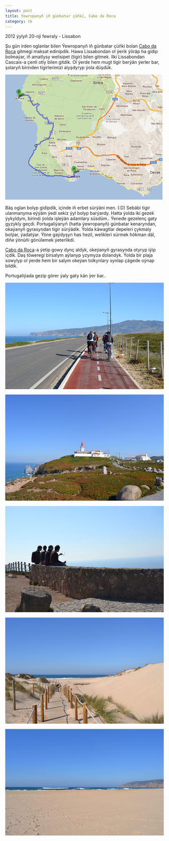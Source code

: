 ```yaml
---
layout: post
title: Ýewropanyň iň günbatar çüňki, Cabo da Roca
category: tk
---
```


<p class="meta">2012 ýylyň 20-nji fewraly - Lissabon</p>

Şu gün irden oglanlar bilen Ýewropanyň iň günbatar çüňki bolan [Cabo da
Roca](http://en.wikipedia.org/wiki/Cabo_da_Roca) gitmegi maksat edinipdik. Hawa
Lissabondan ol ýerik ýöräp ha gidip bolmaýar, iň amatlysy welisipet (tigir)
bilen gitmek. Ilki Lissabondan Cascais-a çenli otly bilen gitdik. Ol ýerde hem
mugt tigir berýän ýerler bar, şolaryň birinden tigirlerimizi alyşdyryp ýola
düşdük.

![cabadaroca6](/files/cabo-da-roca/06.png)

Bäş oglan bolyp gidipdik, içinde iň erbet sürýäni men. (:D) Sebäbi tigir
ulanmanyma eýýäm ýedi sekiz ýyl bolyp barýardy. Hatta ýolda iki gezek ýykyldym,
birindi ýolda işleýän adamlary süsdüm.. Ýenede gezelenç gaty gyzykly geçdi.
Portugaliýanyň (hatta ýewropanyň) günbatar kenaryndan, okaýanyň gyrasyndan tigir
sürýädik. Ýolda käwagtlar depeleri çykmaly bolýar, ýadatýar. Ýöne gaýdyşyn has
hezil, welikleri sürmek hökman däl, diňe ýönüňi gönülemek ýeterlikdi.

[Cabo da Roca](http://en.wikipedia.org/wiki/Cabo_da_Roca)-a ýetip gowy dynç
aldyk, okeýanyň gyrasynda otyryp iýip içdik. Daş töweregi birsalym aýlanyp
yzymyza dolandyk. Ýolda bir plaja sowylyp ol ýerde hem bir salym okeýan
tolkynlary synlap çägede oýnap bildik.

Portugaliýada gezip görer ýaly gaty kän ýer bar..

![cabadaroca1](/files/cabo-da-roca/01.JPG)

![cabadaroca2](/files/cabo-da-roca/02.JPG)

![cabadaroca3](/files/cabo-da-roca/03.JPG)

![cabadaroca4](/files/cabo-da-roca/04.JPG)

![cabadaroca5](/files/cabo-da-roca/05.JPG)
